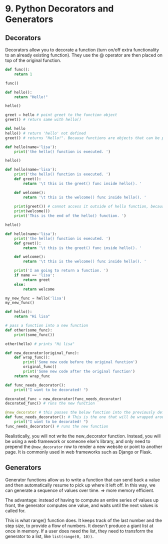 # 9. Python Decorators and Generators

## Decorators
Decorators allow you to decorate a function (turn on/off extra functionality to an already existing function). They use the @ operator are then placed on top of the original function. 

```py
def func():
    return 1

func()

def hello():
    return "Hello!"

hello()

greet = hello # point greet to the function object
greet() # return same with hello()

del hello
hello() # return 'hello' not defined
greet() # returns "Hello!". Because functions are objects that can be passed into other objects. 

def hello(name='lisa'):
    print('the hello() function is executed. ')

hello()

def hello(name='lisa'):
    print('the hello() function is executed. ')
    def greet():
        return '\t this is the greet() func inside hello(). '

    def welcome():
        return '\t this is the welcome() func inside hello(). '
    
    print(greet()) # cannot access it outside of hello function, because of scope
    print(welcome())
    print('This is the end of the hello() function. ')

hello()

def hello(name='lisa'):
    print('the hello() function is executed. ')
    def greet():
        return '\t this is the greet() func inside hello(). '

    def welcome():
        return '\t this is the welcome() func inside hello(). '

    print('I am going to return a function. ')
    if name == 'lisa':
        return greet
    else:
        return welcome

my_new_func = hello('lisa')
my_new_func()

def hello():
    return "Hi lisa"

# pass a function into a new function
def other(some_func):
    print(some_func())

other(hello) # prints "Hi lisa"

def new_decorator(original_func):
    def wrap_func():
        print('Some new code before the original function')
        original_func()
        print('Some new code after the original function')
    return wrap_func

def func_needs_decorator():
    print("I want to be decorated! ")

decorated_func = new_decorator(func_needs_decorator)
decorated_func() # runs the new function

@new_decorator # this passes the below function into the previously defined new_decorator() function. If want to remove the decorations later on, just comment this line. 
def func_needs_decorator(): # This is the one that will be wrapped around
    print("I want to be decorated! ")
func_needs_decorator() # runs the new function
```

Realistically, you will not write the new_decorator function. Instead, you will be using a web framework or someone else's library, and only need to prepend the `@new_decorator` row to render a new website or point to another page. It is commonly used in web frameworks such as Django or Flask. 

## Generators
Generator functions allow us to write a function that can send back a value and then automatically resume to pick up where it left off. In this way, we can generate a sequence of values over time. => more memory efficient. 

The advantage: instead of having to compute an entire series of values up front, the generator computes one value, and waits until the next values is called for. 

This is what range() function does. It keeps track of the last number and the step size, to provide a flow of numbers. It doesn't produce a giant list at once in memory. If a user does need the list, they need to transform the generator to a list, like `list(range(0, 10))`. 

















